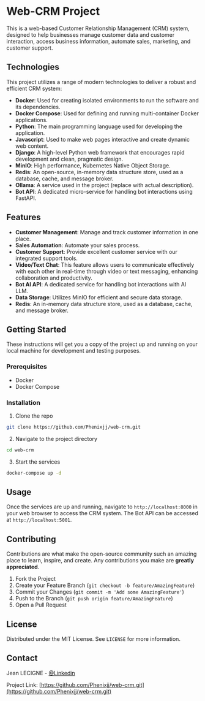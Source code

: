 # Web-CRM Project

This is a web-based Customer Relationship Management (CRM) system, designed to help businesses manage customer data and customer interaction, access business information, automate sales, marketing, and customer support.

## Technologies

This project utilizes a range of modern technologies to deliver a robust and efficient CRM system:

- **Docker**: Used for creating isolated environments to run the software and its dependencies.
- **Docker Compose**: Used for defining and running multi-container Docker applications.
- **Python**: The main programming language used for developing the application.
- **Javascript**: Used to make web pages interactive and create dynamic web content.
- **Django**: A high-level Python web framework that encourages rapid development and clean, pragmatic design.
- **MinIO**: High performance, Kubernetes Native Object Storage.
- **Redis**: An open-source, in-memory data structure store, used as a database, cache, and message broker.
- **Ollama**: A service used in the project (replace with actual description).
- **Bot API**: A dedicated micro-service for handling bot interactions using FastAPI.


## Features

- **Customer Management**: Manage and track customer information in one place.
- **Sales Automation**: Automate your sales process.
- **Customer Support**: Provide excellent customer service with our integrated support tools.
- **Video/Text Chat**: This feature allows users to communicate effectively with each other in real-time through video or text messaging, enhancing collaboration and productivity.
- **Bot AI API**: A dedicated service for handling bot interactions with AI LLM.
- **Data Storage**: Utilizes MinIO for efficient and secure data storage.
- **Redis**: An in-memory data structure store, used as a database, cache, and message broker.

## Getting Started

These instructions will get you a copy of the project up and running on your local machine for development and testing purposes.

### Prerequisites

- Docker
- Docker Compose

### Installation

1. Clone the repo
```bash
git clone https://github.com/Phenixjj/web-crm.git
```
2. Navigate to the project directory
```bash
cd web-crm
```
3. Start the services
```bash
docker-compose up -d
```

## Usage

Once the services are up and running, navigate to `http://localhost:8000` in your web browser to access the CRM system.
The Bot API can be accessed at `http://localhost:5001`.

## Contributing

Contributions are what make the open-source community such an amazing place to learn, inspire, and create.
Any contributions you make are **greatly appreciated**.

1. Fork the Project
2. Create your Feature Branch (`git checkout -b feature/AmazingFeature`)
3. Commit your Changes (`git commit -m 'Add some AmazingFeature'`)
4. Push to the Branch (`git push origin feature/AmazingFeature`)
5. Open a Pull Request

## License

Distributed under the MIT License. See `LICENSE` for more information.

## Contact

Jean LECIGNE - [@Linkedin](https://www.linkedin.com/in/jean-lecigne-68aa0320a/)

Project Link: [https://github.com/Phenixjj/web-crm.git](https://github.com/Phenixjj/web-crm.git)

